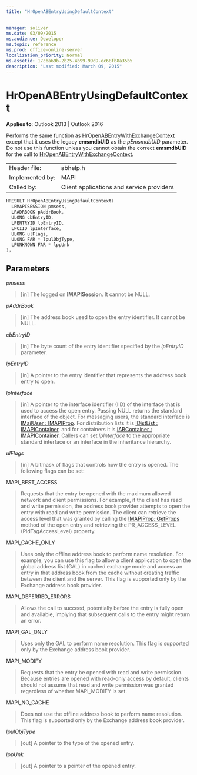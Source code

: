 ```yaml
---
title: "HrOpenABEntryUsingDefaultContext"
 
 
manager: soliver
ms.date: 03/09/2015
ms.audience: Developer
ms.topic: reference
ms.prod: office-online-server
localization_priority: Normal
ms.assetid: 17cba69b-2b25-4b99-99d9-ec68fb8a35b5
description: "Last modified: March 09, 2015"
---
```


# HrOpenABEntryUsingDefaultContext

  
  
**Applies to**: Outlook 2013 | Outlook 2016 
  
Performs the same function as [HrOpenABEntryWithExchangeContext](hropenabentrywithexchangecontext.md) except that it uses the legacy **emsmdbUID** as the  _pEmsmdbUID_ parameter. Do not use this function unless you cannot obtain the correct **emsmdbUID** for the call to [HrOpenABEntryWithExchangeContext](hropenabentrywithexchangecontext.md).
  
|||
|:-----|:-----|
|Header file:  <br/> |abhelp.h  <br/> |
|Implemented by:  <br/> |MAPI  <br/> |
|Called by:  <br/> |Client applications and service providers  <br/> |
   
```cpp
HRESULT HrOpenABEntryUsingDefaultContext(
  LPMAPISESSION pmsess,
  LPADRBOOK pAddrBook,
  ULONG cbEntryID,
  LPENTRYID lpEntryID,
  LPCIID lpInterface,
  ULONG ulFlags,
  ULONG FAR * lpulObjType,
  LPUNKNOWN FAR * lppUnk
);
```

## Parameters

 _pmsess_
  
> [in] The logged on **IMAPISession**. It cannot be NULL.
    
 _pAddrBook_
  
> [in] The address book used to open the entry identifier. It cannot be NULL.
    
 _cbEntryID_
  
> [in] The byte count of the entry identifier specified by the  _lpEntryID_ parameter. 
    
 _lpEntryID_
  
>  [in] A pointer to the entry identifier that represents the address book entry to open. 
    
 _lpInterface_
  
> [in] A pointer to the interface identifier (IID) of the interface that is used to access the open entry. Passing NULL returns the standard interface of the object. For messaging users, the standard interface is [IMailUser : IMAPIProp](imailuserimapiprop.md). For distribution lists it is [IDistList : IMAPIContainer](idistlistimapicontainer.md), and for containers it is [IABContainer : IMAPIContainer](iabcontainerimapicontainer.md). Callers can set  _lpInterface_ to the appropriate standard interface or an interface in the inheritance hierarchy. 
    
 _ulFlags_
  
> [in] A bitmask of flags that controls how the entry is opened. The following flags can be set:
    
MAPI_BEST_ACCESS
  
> Requests that the entry be opened with the maximum allowed network and client permissions. For example, if the client has read and write permission, the address book provider attempts to open the entry with read and write permission. The client can retrieve the access level that was granted by calling the [IMAPIProp::GetProps](imapiprop-getprops.md) method of the open entry and retrieving the PR_ACCESS_LEVEL (PidTagAccessLevel) property. 
    
MAPI_CACHE_ONLY
  
> Uses only the offline address book to perform name resolution. For example, you can use this flag to allow a client application to open the global address list (GAL) in cached exchange mode and access an entry in that address book from the cache without creating traffic between the client and the server. This flag is supported only by the Exchange address book provider.
    
MAPI_DEFERRED_ERRORS
  
> Allows the call to succeed, potentially before the entry is fully open and available, implying that subsequent calls to the entry might return an error.
    
MAPI_GAL_ONLY
  
> Uses only the GAL to perform name resolution. This flag is supported only by the Exchange address book provider.
    
MAPI_MODIFY
  
> Requests that the entry be opened with read and write permission. Because entries are opened with read-only access by default, clients should not assume that read and write permission was granted regardless of whether MAPI_MODIFY is set.
    
MAPI_NO_CACHE
  
> Does not use the offline address book to perform name resolution. This flag is supported only by the Exchange address book provider.
    
 _lpulObjType_
  
> [out] A pointer to the type of the opened entry.
    
 _lppUnk_
  
> [out] A pointer to a pointer of the opened entry.
    

